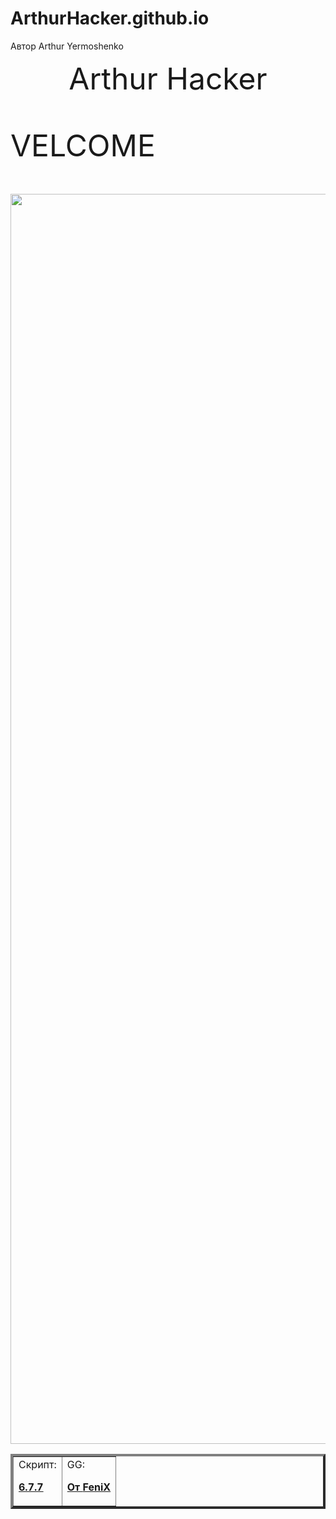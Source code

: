# ArthurHacker.github.io
<html>


Автор Arthur Yermoshenko

<head>
<title>ArthurHacker</title>
</head>

<center>
<hl><font size="25" >Arthur Hacker
</center>

<body>

<hl><font size="7" >VELCOME


</body>


<img src="file:///C:/Users/Artur/Downloads/TorriFiness.png" width="2000">

<table border="4">

<td>Скрипт:

<a href="BS677SCRIPT-ByNoimagePng_TG_zip.lua"><b>6.7.7<b></a>


<td>GG:


<a href="https://shre.su/KPA1"><b>От __FeniX__<b></a>




</tr>

</table>




</html>
